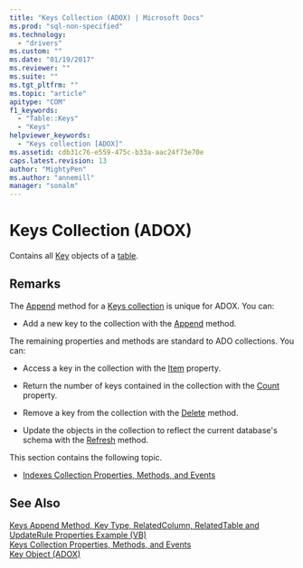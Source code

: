 ```yaml
---
title: "Keys Collection (ADOX) | Microsoft Docs"
ms.prod: "sql-non-specified"
ms.technology:
  - "drivers"
ms.custom: ""
ms.date: "01/19/2017"
ms.reviewer: ""
ms.suite: ""
ms.tgt_pltfrm: ""
ms.topic: "article"
apitype: "COM"
f1_keywords: 
  - "Table::Keys"
  - "Keys"
helpviewer_keywords: 
  - "Keys collection [ADOX]"
ms.assetid: cdb31c76-e559-475c-b33a-aac24f73e70e
caps.latest.revision: 13
author: "MightyPen"
ms.author: "annemill"
manager: "sonalm"
---
```

# Keys Collection (ADOX)
Contains all [Key](../../../ado/reference/adox-api/key-object-adox.md) objects of a [table](../../../ado/reference/adox-api/table-object-adox.md).  
  
## Remarks  
 The [Append](../../../ado/reference/adox-api/append-method-adox-keys.md) method for a [Keys collection](../../../ado/reference/adox-api/keys-collection-adox.md) is unique for ADOX. You can:  
  
-   Add a new key to the collection with the [Append](../../../ado/reference/adox-api/append-method-adox-keys.md) method.  
  
 The remaining properties and methods are standard to ADO collections. You can:  
  
-   Access a key in the collection with the [Item](../../../ado/reference/ado-api/item-property-ado.md) property.  
  
-   Return the number of keys contained in the collection with the [Count](../../../ado/reference/ado-api/count-property-ado.md) property.  
  
-   Remove a key from the collection with the [Delete](../../../ado/reference/adox-api/delete-method-adox-collections.md) method.  
  
-   Update the objects in the collection to reflect the current database's schema with the [Refresh](../../../ado/reference/ado-api/refresh-method-ado.md) method.  
  
 This section contains the following topic.  
  
-   [Indexes Collection Properties, Methods, and Events](../../../ado/reference/adox-api/indexes-collection-properties-methods-and-events.md)  
  
## See Also  
 [Keys Append Method, Key Type, RelatedColumn, RelatedTable and UpdateRule Properties Example (VB)](../../../ado/reference/adox-api/keys-append-method-key-type-relatedcolumn-relatedtable-example-vb.md)   
 [Keys Collection Properties, Methods, and Events](../../../ado/reference/adox-api/keys-collection-properties-methods-and-events.md)   
 [Key Object (ADOX)](../../../ado/reference/adox-api/key-object-adox.md)